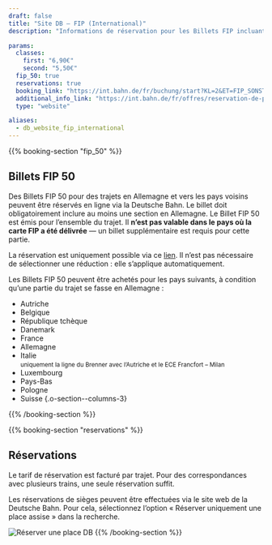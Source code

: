 ```yaml
---
draft: false
title: "Site DB – FIP (International)"
description: "Informations de réservation pour les Billets FIP incluant une section en Allemagne."

params:
  classes:
    first: "6,90€"
    second: "5,50€"
  fip_50: true
  reservations: true
  booking_link: "https://int.bahn.de/fr/buchung/start?KL=2&ET=FIP_SONSTIGE"
  additional_info_link: "https://int.bahn.de/fr/offres/reservation-de-places-assises"
  type: "website"

aliases:
  - db_website_fip_international
---
```


{{% booking-section "fip_50" %}}

## Billets FIP 50

Des Billets FIP 50 pour des trajets en Allemagne et vers les pays voisins peuvent être réservés en ligne via la Deutsche Bahn. Le billet doit obligatoirement inclure au moins une section en Allemagne. Le Billet FIP 50 est émis pour l’ensemble du trajet. Il **n’est pas valable dans le pays où la carte FIP a été délivrée** — un billet supplémentaire est requis pour cette partie.

La réservation est uniquement possible via ce [lien](https://int.bahn.de/fr/buchung/start?KL=2&ET=FIP_SONSTIGE). Il n’est pas nécessaire de sélectionner une réduction : elle s’applique automatiquement.

Les Billets FIP 50 peuvent être achetés pour les pays suivants, à condition qu’une partie du trajet se fasse en Allemagne :

<!-- prettier-ignore -->
- Autriche
- Belgique
- République tchèque
- Danemark
- France
- Allemagne
- Italie \
  <small>uniquement la ligne du Brenner avec l’Autriche et le ECE Francfort – Milan</small>
- Luxembourg
- Pays-Bas
- Pologne
- Suisse
{.o-section--columns-3}

{{% /booking-section %}}

{{% booking-section "reservations" %}}

## Réservations

Le tarif de réservation est facturé par trajet. Pour des correspondances avec plusieurs trains, une seule réservation suffit.

Les réservations de sièges peuvent être effectuées via le site web de la Deutsche Bahn. Pour cela, sélectionnez l’option « Réserver uniquement une place assise » dans la recherche.

![Réserver une place DB](db_reservation.webp)
{{% /booking-section %}}
